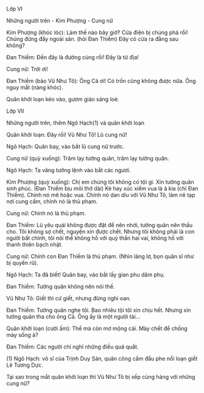 Lớp VI

Những người trên - Kim Phượng - Cung nữ

Kim Phượng (khóc lóc): Làm thế nào bây giờ? Cửa điện bị chúng phá rồi! Chúng đứng đầy ngoài sân. (hỏi Đan Thiềm) Đây có cửa ra đằng sau không?

Đan Thiềm: Đến đây là đường cùng rồi! Đây là tử địa!

Cung nữ: Trời ơi!

Đan Thiềm (bảo Vũ Như Tô): Ông Cả ơi! Có trốn cũng không được nữa. Ông nguy mất (nàng khóc).

Quân khởi loạn kéo vào, gươm giáo sáng loè.

Lớp VII

Những người trên, thêm Ngô Hạch(1) và quân khởi loạn

Quân khởi loạn: Đây rồi! Vũ Như Tô! Lũ cung nữ!

Ngô Hạch: Quân bay, vào bắt lũ cung nữ trước.

Cung nữ (quỳ xuống): Trăm lạy tướng quân, trăm lạy tướng quân.

Ngô Hạch: Ta vâng tướng lệnh vào bắt các ngươi.

Kim Phượng (quỳ xuống): Chị em chúng tôi không có tội gì. Xin tướng quân sinh phúc. (Đan Thiềm bịu môi thở dài) Kẻ hay xúc xiểm vua là ả kia (chỉ Đan Thiềm). Chính nó mê hoặc vua. Chính nó dan díu với Vũ Như Tô, làm nê tạp nơi cung cấm, chính nó là thủ phạm.

Cung nữ: Chính nó là thủ phạm.

Đan Thiềm: Lũ yêu quái không được đặt để nên nhời, tướng quân nên thấu cho. Tôi không sợ chết, nguyện xin được chết. Nhưng tôi không phải là con người bất chính, tôi nói thế không hồ với quỷ thần hai vai, không hồ với thanh thiên bạch nhật.

Cung nữ: Chính con Đan Thiềm là thủ phạm. (Nhìn lảng lơ, bọn quân sĩ như bị quyến rũ).

Ngô Hạch: Ta đã biết! Quân bay, vào bắt lấy gian phu dâm phụ.

Đan Thiềm: Tướng quân không nên nói thế.

Vũ Như Tô: Giết thì cứ giết, nhưng đừng nghi oan.

Đan Thiềm: Tướng quân nghe tôi. Bao nhiêu tội tôi xin chịu hết. Nhưng xin tướng quân tha cho ông Cả. Ông ấy là một người tài...

Quân khởi loạn (cười ầm): Thế mà còn mơ mộng cái. Mày chết để chồng mày sống à?

Đan Thiềm: Các người chỉ nghĩ những điều quá quắt.

(1) Ngô Hạch: võ sĩ của Trịnh Duy Sản, quân công cầm đầu phe nổi loạn giết Lê Tương Dực.

Tại sao trong mắt quân khởi loạn thì Vũ Như Tô bị xếp cùng hàng với những cung nữ?